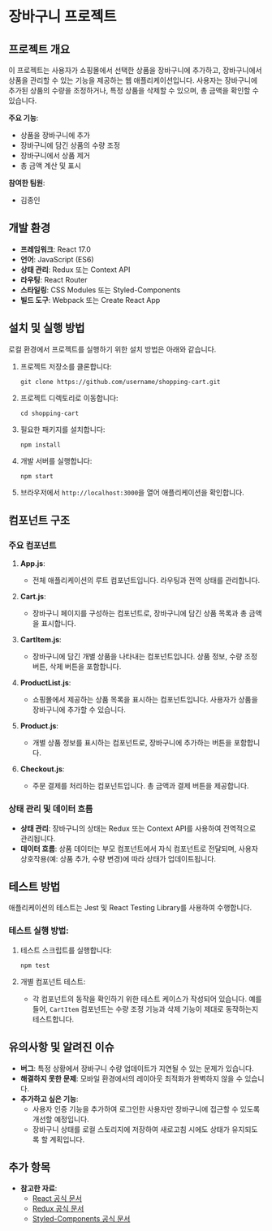 # 장바구니 프로젝트

## 프로젝트 개요

이 프로젝트는 사용자가 쇼핑몰에서 선택한 상품을 장바구니에 추가하고, 장바구니에서 상품을 관리할 수 있는 기능을 제공하는 웹 애플리케이션입니다. 사용자는 장바구니에 추가된 상품의 수량을 조정하거나, 특정 상품을 삭제할 수 있으며, 총 금액을 확인할 수 있습니다.

**주요 기능**:
- 상품을 장바구니에 추가
- 장바구니에 담긴 상품의 수량 조정
- 장바구니에서 상품 제거
- 총 금액 계산 및 표시

**참여한 팀원**:
- 김종인

## 개발 환경

- **프레임워크**: React 17.0
- **언어**: JavaScript (ES6)
- **상태 관리**: Redux 또는 Context API
- **라우팅**: React Router
- **스타일링**: CSS Modules 또는 Styled-Components
- **빌드 도구**: Webpack 또는 Create React App

## 설치 및 실행 방법

로컬 환경에서 프로젝트를 실행하기 위한 설치 방법은 아래와 같습니다.

1. 프로젝트 저장소를 클론합니다:
    ```
    git clone https://github.com/username/shopping-cart.git
    ```
2. 프로젝트 디렉토리로 이동합니다:
    ```
    cd shopping-cart
    ```
3. 필요한 패키지를 설치합니다:
    ```
    npm install
    ```
4. 개발 서버를 실행합니다:
    ```
    npm start
    ```
5. 브라우저에서 `http://localhost:3000`을 열어 애플리케이션을 확인합니다.

## 컴포넌트 구조

### 주요 컴포넌트

1. **App.js**: 
    - 전체 애플리케이션의 루트 컴포넌트입니다. 라우팅과 전역 상태를 관리합니다.

2. **Cart.js**: 
    - 장바구니 페이지를 구성하는 컴포넌트로, 장바구니에 담긴 상품 목록과 총 금액을 표시합니다.

3. **CartItem.js**: 
    - 장바구니에 담긴 개별 상품을 나타내는 컴포넌트입니다. 상품 정보, 수량 조정 버튼, 삭제 버튼을 포함합니다.

4. **ProductList.js**: 
    - 쇼핑몰에서 제공하는 상품 목록을 표시하는 컴포넌트입니다. 사용자가 상품을 장바구니에 추가할 수 있습니다.

5. **Product.js**: 
    - 개별 상품 정보를 표시하는 컴포넌트로, 장바구니에 추가하는 버튼을 포함합니다.

6. **Checkout.js**: 
    - 주문 결제를 처리하는 컴포넌트입니다. 총 금액과 결제 버튼을 제공합니다.

### 상태 관리 및 데이터 흐름

- **상태 관리**: 장바구니의 상태는 Redux 또는 Context API를 사용하여 전역적으로 관리됩니다.
- **데이터 흐름**: 상품 데이터는 부모 컴포넌트에서 자식 컴포넌트로 전달되며, 사용자 상호작용(예: 상품 추가, 수량 변경)에 따라 상태가 업데이트됩니다.

## 테스트 방법

애플리케이션의 테스트는 Jest 및 React Testing Library를 사용하여 수행합니다.

### 테스트 실행 방법:

1. 테스트 스크립트를 실행합니다:
    ```
    npm test
    ```

2. 개별 컴포넌트 테스트:
    - 각 컴포넌트의 동작을 확인하기 위한 테스트 케이스가 작성되어 있습니다. 예를 들어, `CartItem` 컴포넌트는 수량 조정 기능과 삭제 기능이 제대로 동작하는지 테스트합니다.

## 유의사항 및 알려진 이슈

- **버그**: 특정 상황에서 장바구니 수량 업데이트가 지연될 수 있는 문제가 있습니다.
- **해결하지 못한 문제**: 모바일 환경에서의 레이아웃 최적화가 완벽하지 않을 수 있습니다.
- **추가하고 싶은 기능**:
  - 사용자 인증 기능을 추가하여 로그인한 사용자만 장바구니에 접근할 수 있도록 개선할 예정입니다.
  - 장바구니 상태를 로컬 스토리지에 저장하여 새로고침 시에도 상태가 유지되도록 할 계획입니다.

## 추가 항목

- **참고한 자료**:
  - [React 공식 문서](https://reactjs.org/docs/getting-started.html)
  - [Redux 공식 문서](https://redux.js.org/)
  - [Styled-Components 공식 문서](https://styled-components.com/docs)